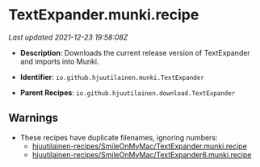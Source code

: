 # TextExpander.munki.recipe

_Last updated 2021-12-23 19:58:08Z_

- **Description**: Downloads the current release version of TextExpander and imports into Munki.

- **Identifier**: `io.github.hjuutilainen.munki.TextExpander`

- **Parent Recipes**: `io.github.hjuutilainen.download.TextExpander`

## Warnings

- These recipes have duplicate filenames, ignoring numbers:
    - [hjuutilainen-recipes/SmileOnMyMac/TextExpander.munki.recipe](/autopkg-dupe-tracker/hjuutilainen-recipes/SmileOnMyMac/TextExpander.munki.recipe)
    - [hjuutilainen-recipes/SmileOnMyMac/TextExpander6.munki.recipe](/autopkg-dupe-tracker/hjuutilainen-recipes/SmileOnMyMac/TextExpander6.munki.recipe)